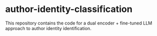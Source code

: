 # author-identity-classification
This repository contains the code for a dual encoder + fine-tuned LLM approach to author identity identification.

